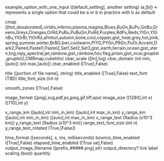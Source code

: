 example_option_with_one_input ([default_setting], another setting)
(a,[b]) <- represents a single option that could be a or b in practice with b as default

cmap ([hot_desaturated],viridis,inferno,plasma,magma,Blues,BuGn,BuPu,GnBu,Greens,Greys,Oranges,OrRd,PuBu,PuBuGn,PuRd,Purples,RdPu,Reds,YlGn,YlGnBu,YlOrBr,YlOrRd,afmhot,autumn,bone,cool,copper,gist_heat,grey,hot,pink,spring,summer,winter,BrBG,bwr,coolwarm,PiYG,PYGn,PRGn,PuOr,Accent,Dark2,Paired,Pastel1,Pastel2,Set1,Set2,Set3,gist_earth,terrain,ocean,gist_stern,brg,nipy_spectral,jet,rainbow,gist_rainbow,hsv,flag,prism,gist_ncar,gnuplot,gnuplot2,CMRmap,cubehlix)
cbar_scale ([lin],log)
cbar_domain (int min, [auto]) (int max,[auto])
cbar_enabled ([True],False)

title ([portion of file name], string)
title_enabled ([True],False)
text_font (TBD)
title_font_size (int n)

smooth_zones ([True],False)

image_format ([png],svg,pdf,ps,jpeg,gif,tiff,eps)
image_size ([1280],int x) ([710],int y)

x_range_km ([auto],int min_in_km) ([auto],int max_in_km)
y_range_km ([auto],int min_in_km) ([auto],int max_in_km)
x_range_text [Radius (x10^3 km)]
y_range_text [Radius (x10^3 km)]
range_text_font_size (int n)
y_range_text_rotated (True,[False])

time_format ([seconds], s, ms, milliseconds)
bounce_time_enabled ([True],False)
elapsed_time_enabled ([True ue],False)
output_image_filename ([prefix_#####.png],str)
output_directory?
tick label scaling (bool)
quantity